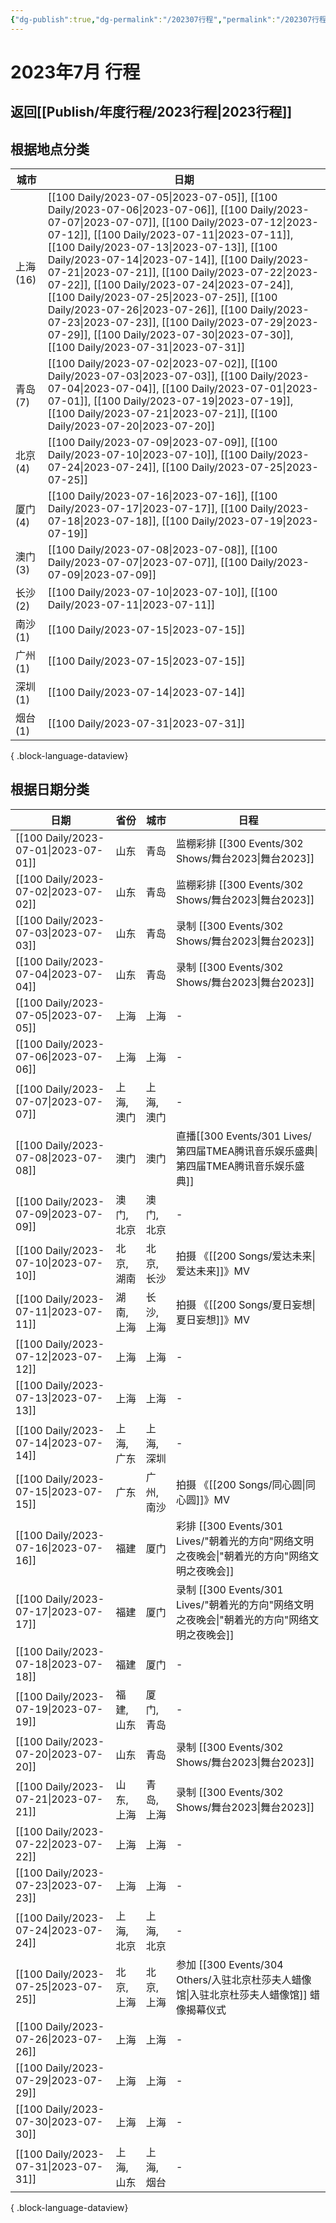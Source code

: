 ```yaml
---
{"dg-publish":true,"dg-permalink":"/202307行程","permalink":"/202307行程/","created":"2023-08-25T13:05:19.923+08:00","updated":"2023-08-25T13:05:45.860+08:00"}
---
```


# 2023年7月 行程

## 返回[[Publish/年度行程/2023行程\|2023行程]]

## 根据地点分类

| 城市      | 日期                                                                                                                                                                                                                                                                                                                                                                                                                                                                                                                                                                                                                                                                             |
| ------- | ------------------------------------------------------------------------------------------------------------------------------------------------------------------------------------------------------------------------------------------------------------------------------------------------------------------------------------------------------------------------------------------------------------------------------------------------------------------------------------------------------------------------------------------------------------------------------------------------------------------------------------------------------------------------------ |
| 上海 (16) | [[100 Daily/2023-07-05\|2023-07-05]], [[100 Daily/2023-07-06\|2023-07-06]], [[100 Daily/2023-07-07\|2023-07-07]], [[100 Daily/2023-07-12\|2023-07-12]], [[100 Daily/2023-07-11\|2023-07-11]], [[100 Daily/2023-07-13\|2023-07-13]], [[100 Daily/2023-07-14\|2023-07-14]], [[100 Daily/2023-07-21\|2023-07-21]], [[100 Daily/2023-07-22\|2023-07-22]], [[100 Daily/2023-07-24\|2023-07-24]], [[100 Daily/2023-07-25\|2023-07-25]], [[100 Daily/2023-07-26\|2023-07-26]], [[100 Daily/2023-07-23\|2023-07-23]], [[100 Daily/2023-07-29\|2023-07-29]], [[100 Daily/2023-07-30\|2023-07-30]], [[100 Daily/2023-07-31\|2023-07-31]] |
| 青岛 (7)  | [[100 Daily/2023-07-02\|2023-07-02]], [[100 Daily/2023-07-03\|2023-07-03]], [[100 Daily/2023-07-04\|2023-07-04]], [[100 Daily/2023-07-01\|2023-07-01]], [[100 Daily/2023-07-19\|2023-07-19]], [[100 Daily/2023-07-21\|2023-07-21]], [[100 Daily/2023-07-20\|2023-07-20]]                                                                                                                                                                                                                                                                                                                                                                                  |
| 北京 (4)  | [[100 Daily/2023-07-09\|2023-07-09]], [[100 Daily/2023-07-10\|2023-07-10]], [[100 Daily/2023-07-24\|2023-07-24]], [[100 Daily/2023-07-25\|2023-07-25]]                                                                                                                                                                                                                                                                                                                                                                                                                                                                                                             |
| 厦门 (4)  | [[100 Daily/2023-07-16\|2023-07-16]], [[100 Daily/2023-07-17\|2023-07-17]], [[100 Daily/2023-07-18\|2023-07-18]], [[100 Daily/2023-07-19\|2023-07-19]]                                                                                                                                                                                                                                                                                                                                                                                                                                                                                                             |
| 澳门 (3)  | [[100 Daily/2023-07-08\|2023-07-08]], [[100 Daily/2023-07-07\|2023-07-07]], [[100 Daily/2023-07-09\|2023-07-09]]                                                                                                                                                                                                                                                                                                                                                                                                                                                                                                                                                      |
| 长沙 (2)  | [[100 Daily/2023-07-10\|2023-07-10]], [[100 Daily/2023-07-11\|2023-07-11]]                                                                                                                                                                                                                                                                                                                                                                                                                                                                                                                                                                                               |
| 南沙 (1)  | [[100 Daily/2023-07-15\|2023-07-15]]                                                                                                                                                                                                                                                                                                                                                                                                                                                                                                                                                                                                                                        |
| 广州 (1)  | [[100 Daily/2023-07-15\|2023-07-15]]                                                                                                                                                                                                                                                                                                                                                                                                                                                                                                                                                                                                                                        |
| 深圳 (1)  | [[100 Daily/2023-07-14\|2023-07-14]]                                                                                                                                                                                                                                                                                                                                                                                                                                                                                                                                                                                                                                        |
| 烟台 (1)  | [[100 Daily/2023-07-31\|2023-07-31]]                                                                                                                                                                                                                                                                                                                                                                                                                                                                                                                                                                                                                                        |

{ .block-language-dataview}

## 根据日期分类

| 日期                                      | 省份     | 城市     | 日程                        |
| --------------------------------------- | ------ | ------ | ------------------------- |
| [[100 Daily/2023-07-01\|2023-07-01]] | 山东     | 青岛     | 监棚彩排 [[300 Events/302 Shows/舞台2023\|舞台2023]]           |
| [[100 Daily/2023-07-02\|2023-07-02]] | 山东     | 青岛     | 监棚彩排 [[300 Events/302 Shows/舞台2023\|舞台2023]]           |
| [[100 Daily/2023-07-03\|2023-07-03]] | 山东     | 青岛     | 录制 [[300 Events/302 Shows/舞台2023\|舞台2023]]             |
| [[100 Daily/2023-07-04\|2023-07-04]] | 山东     | 青岛     | 录制 [[300 Events/302 Shows/舞台2023\|舞台2023]]             |
| [[100 Daily/2023-07-05\|2023-07-05]] | 上海     | 上海     | \-                        |
| [[100 Daily/2023-07-06\|2023-07-06]] | 上海     | 上海     | \-                        |
| [[100 Daily/2023-07-07\|2023-07-07]] | 上海, 澳门 | 上海, 澳门 | \-                        |
| [[100 Daily/2023-07-08\|2023-07-08]] | 澳门     | 澳门     | 直播[[300 Events/301 Lives/第四届TMEA腾讯音乐娱乐盛典\|第四届TMEA腾讯音乐娱乐盛典]]     |
| [[100 Daily/2023-07-09\|2023-07-09]] | 澳门, 北京 | 澳门, 北京 | \-                        |
| [[100 Daily/2023-07-10\|2023-07-10]] | 北京, 湖南 | 北京, 长沙 | 拍摄 《[[200 Songs/爱达未来\|爱达未来]]》MV           |
| [[100 Daily/2023-07-11\|2023-07-11]] | 湖南, 上海 | 长沙, 上海 | 拍摄 《[[200 Songs/夏日妄想\|夏日妄想]]》MV           |
| [[100 Daily/2023-07-12\|2023-07-12]] | 上海     | 上海     | \-                        |
| [[100 Daily/2023-07-13\|2023-07-13]] | 上海     | 上海     | \-                        |
| [[100 Daily/2023-07-14\|2023-07-14]] | 上海, 广东 | 上海, 深圳 | \-                        |
| [[100 Daily/2023-07-15\|2023-07-15]] | 广东     | 广州, 南沙 | 拍摄 《[[200 Songs/同心圆\|同心圆]]》MV            |
| [[100 Daily/2023-07-16\|2023-07-16]] | 福建     | 厦门     | 彩排 [[300 Events/301 Lives/"朝着光的方向"网络文明之夜晚会\|"朝着光的方向"网络文明之夜晚会]]   |
| [[100 Daily/2023-07-17\|2023-07-17]] | 福建     | 厦门     | 录制 [[300 Events/301 Lives/"朝着光的方向"网络文明之夜晚会\|"朝着光的方向"网络文明之夜晚会]]   |
| [[100 Daily/2023-07-18\|2023-07-18]] | 福建     | 厦门     | \-                        |
| [[100 Daily/2023-07-19\|2023-07-19]] | 福建, 山东 | 厦门, 青岛 | \-                        |
| [[100 Daily/2023-07-20\|2023-07-20]] | 山东     | 青岛     | 录制 [[300 Events/302 Shows/舞台2023\|舞台2023]]             |
| [[100 Daily/2023-07-21\|2023-07-21]] | 山东, 上海 | 青岛, 上海 | 录制 [[300 Events/302 Shows/舞台2023\|舞台2023]]             |
| [[100 Daily/2023-07-22\|2023-07-22]] | 上海     | 上海     | \-                        |
| [[100 Daily/2023-07-23\|2023-07-23]] | 上海     | 上海     | \-                        |
| [[100 Daily/2023-07-24\|2023-07-24]] | 上海, 北京 | 上海, 北京 | \-                        |
| [[100 Daily/2023-07-25\|2023-07-25]] | 北京, 上海 | 北京, 上海 | 参加 [[300 Events/304 Others/入驻北京杜莎夫人蜡像馆\|入驻北京杜莎夫人蜡像馆]] 蜡像揭幕仪式 |
| [[100 Daily/2023-07-26\|2023-07-26]] | 上海     | 上海     | \-                        |
| [[100 Daily/2023-07-29\|2023-07-29]] | 上海     | 上海     | \-                        |
| [[100 Daily/2023-07-30\|2023-07-30]] | 上海     | 上海     | \-                        |
| [[100 Daily/2023-07-31\|2023-07-31]] | 上海, 山东 | 上海, 烟台 | \-                        |

{ .block-language-dataview}